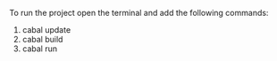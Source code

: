 To run the project open the terminal and add the following commands:

1. cabal update
2. cabal build
3. cabal run
